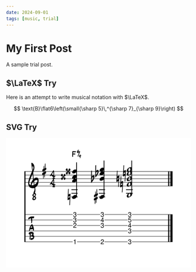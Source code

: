 ```yaml
---
date: 2024-09-01
tags: [music, trial]
---
```


# My First Post
A sample trial post.


## $\LaTeX$ Try
Here is an attempt to write musical notation with $\LaTeX$.

$$
\text{B}\flat6\left(\small{\sharp 5}\,^{\sharp 7}_{\sharp 9}\right)
$$


## SVG Try
![Alt text](../../source/images/happy-birthday/ending.svg)
